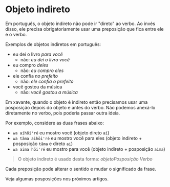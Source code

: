# Objeto indireto

Em português, o objeto indireto não pode ir "direto" ao verbo. Ao invés disso, ele precisa obrigatoriamente usar uma preposição que fica entre ele e o verbo.

Exemplos de objetos indiretos em português:

- eu dei o livro *para você*
  - não: *eu dei o livro você*
- eu compro *deles*
  - não: *eu compro eles*
- ele confia *no prefeito*
  - não: *ele confia o prefeito*
- você gostou da música
  - não: *você gostou a música*

Em xavante, quando o objeto é indireto então precisamos usar uma posposição depois do objeto e antes do verbo. Não podemos anexá-lo diretamente no verbo, pois poderia passar outra ideia.

Por exemplo, considere as duas frases abaixo:

- `wa aihöiꞌré` eu mostro você (objeto direto `ai`)
- `wa tãma aihöiꞌré` eu mostro você para eles (objeto indireto + posposição `tãma` e direto `ai`)
- `wa aima höiꞌré` eu mostro para você (objeto indireto + posposição `aima`)

> O objeto indireto é usado desta forma: *objetoPosposição Verbo*

Cada preposição pode alterar o sentido e mudar o significado da frase.

Veja algumas posposições nos próximos artigos.
